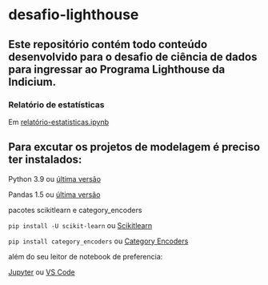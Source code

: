# desafio-lighthouse

## Este repositório contém todo conteúdo desenvolvido para o desafio de ciência de dados para ingressar ao Programa Lighthouse da Indicium.
### Relatório de estatísticas
  Em [relatório-estatisticas.ipynb]()

## Para excutar os projetos de modelagem é preciso ter instalados:

Python 3.9 ou [última versão](https://www.python.org/downloads/)

Pandas 1.5 ou [última versão](https://pandas.pydata.org/getting_started.html)

pacotes scikitlearn e category_encoders
  
  ```pip install -U scikit-learn``` 
  ou [Scikitlearn](https://scikit-learn.org/stable/install.html)

  ```pip install category_encoders```
  ou [Category Encoders](https://contrib.scikit-learn.org/category_encoders/)

além do seu leitor de notebook de preferencia:

[Jupyter](https://jupyter.org/)
ou
[VS Code](https://code.visualstudio.com/download)
